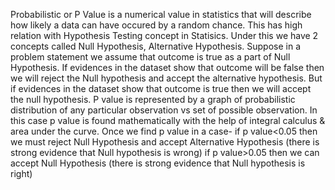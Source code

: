 Probabilistic or P Value is a numerical value in statistics that will describe how likely a data can have occured by a random chance. This has high relation with 
Hypothesis Testing concept in Statisics. Under this we have 2 concepts called Null Hypothesis, Alternative Hypothesis.
Suppose in a problem statement we assume that outcome is true as a part of Null Hypothesis. If evidences in the dataset show that outcome will be false then
we will reject the Null hypothesis and accept the alternative hypothesis. But if evidences in the dataset show that outcome is true then we will accept the
null hypothesis. 
P value is represented by a graph of probabilistic distribution of any particular observation vs set of possible observation. In this case p value is found
mathematically with the help of integral calculus & area under the curve. 
Once we find p value in a case-
if p value<0.05 then
we must reject Null Hypothesis and accept Alternative Hypothesis (there is strong evidence that Null hypothesis is wrong)
if p value>0.05 then
we can accept Null Hypothesis (there is strong evidence that Null hypothesis is right)
